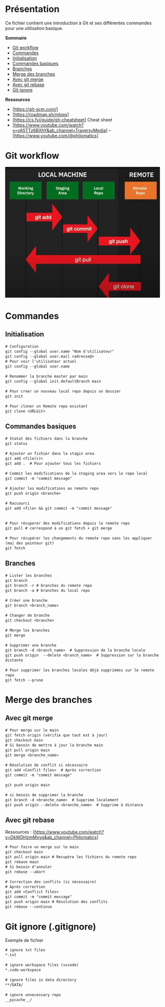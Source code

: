 # Présentation
Ce fichier contient une introduction à Git et ses différentes commandes pour une utilisation basique. 

**Sommaire**
- [Git workflow](#Git-workflow)
- [Commandes](#Commandes)
- [Initialisation](#Initialisation)
- [Commandes basiques](#Commandes-basiques)
- [Branches](#Branches)
- [Merge des branches](#Merge-des-branches)
- [Avec git merge](#avec-git-merge)
- [Avec git rebase](#avec-git-rebase)
- [Git ignore](#Git-ignore-(.gitingore))

**Ressources**
- [https://git-scm.com/]
- [https://roadmap.sh/mlops]
- [https://cs.fyi/guide/git-cheatsheet] Cheat sheet 
- [https://www.youtube.com/watch?v=vA5TTz6BXhY&ab_channel=TraversyMedia]
– [https://www.youtube.com/@philomatics]

# Git workflow
![alt text](<../images/git workflow.jpg>)

# Commandes

## Initialisation 

````
# Configuration
git config --global user.name "Nom d'utilisateur"
git config --global user.mail <adresse@>
# Pour voir l'utilisateur actuel
git config --global user.name

# Renommer la branche master par main
git config --global init.defaultBranch main

# Pour creer un nouveau local repo depuis un dossier
git init

# Pour cloner un Remote repo existant
git clone <URLGit>
````

## Commandes basiques
````
# Statut des fichiers dans la branche
git status

# Ajouter un fichier dans la stagin area
git add <file(s)>
git add .  # Pour ajouter tous les fichiers

# Commit les modifications de la staging area vers le repo local
git commit -m "commit message"

# Ajouter les modifications au remote repo
git push origin <branche>

# Raccourci
git add <file> && git commit -m "commit message"


# Pour récuperer des modifications depuis le remote repo 
git pull # correspond à un git fetch + git merge

# Pour récupérer les changements du remote repo sans les appliquer (maj des pointeur git)
git fetch
````

## Branches
````
# Lister les branches
git branch
git branch -r # branches du remote repo
git branch -a # branches du local repo

# Créer une branche
git branch <branch_name>

# Changer de branche
git checkout <branche>

# Merge les branches
git merge

# Supprimer une branche
git branch -d <branch_name>  # Suppression de la branche locale
git push origin  --delete <branch_name>  # Suppression sur la branche distante

# Pour supprimer les branches locales déjà supprimées sur le remote repo
git fetch --prune 
````

# Merge des branches
## Avec git merge
````
# Pour merge sur le main
git fetch origin (vérifie que tout est à jour)
git checkout main
# Si besoin de mettre à jour la branche main
git pull origin main
git merge <branche_name>

# Résolution de conflit si nécessaire
git add <Conflit files>  # Après correction
git commit -m "commit message"

git push origin main

# si besoin de supprimer la branche
git branch -d <branche_name>  # Supprime localement
git push origin --delete <branche_name>  # Supprime à distance

````

## Avec git rebase
Ressources : [https://www.youtube.com/watch?v=DkWDHzmMvyg&ab_channel=Philomatics]

````
# Pour faire un merge sur le main
git checkout main
git pull origin main # Recupère les fichiers du remote repo
git rebase main  
# Si besoin d'annuler
git rebase --abort

# Correction des conflits (si nécessaire)
# Après correction
git add <Conflict files>
git commit -m "commit message"
git push origin main # Résolution des conflits
git rebase --continue
````


# Git ignore (.gitignore)
Exemple de fichier 
````
# ignore txt files
*.txt

# ignore workspace files (vscode)
*.code-workspace

# ignore files in data directory
**/DATA/

# ignore unnecessary repo
__pycache__/
````